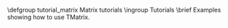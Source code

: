 \defgroup tutorial_matrix Matrix tutorials
\ingroup Tutorials
\brief Examples showing how to use TMatrix.
